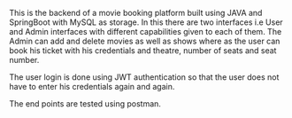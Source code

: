 This is the backend of a movie booking platform built using JAVA and SpringBoot with MySQL as storage. In this there are two interfaces i.e User and Admin interfaces with different capabilities given to each of them. The Admin can add and delete movies as well as shows where as the user can book his ticket with his credentials and theatre, number of seats and seat number. 

The user login is done using JWT authentication so that the user does not have to enter his credentials again and again.

The end points are tested using postman.
